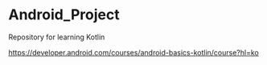 # Android_Project
Repository for learning Kotlin

https://developer.android.com/courses/android-basics-kotlin/course?hl=ko
